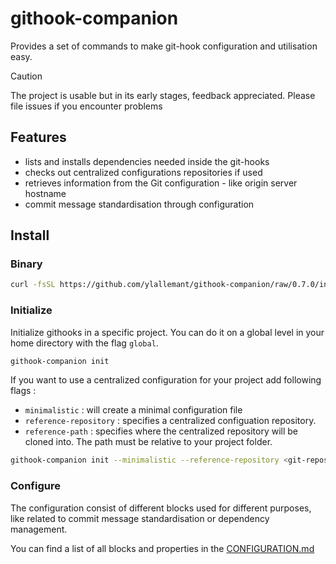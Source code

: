 githook-companion
====

Provides a set of commands to make git-hook configuration and utilisation easy.

> [!CAUTION]
> The project is usable but in its early stages, feedback appreciated.
> Please file issues if you encounter problems

## Features

- lists and installs dependencies needed inside the git-hooks
- checks out centralized configurations repositories if used
- retrieves information from the Git configuration - like origin server hostname
- commit message standardisation through configuration

## Install

### Binary

```sh
curl -fsSL https://github.com/ylallemant/githook-companion/raw/0.7.0/install.sh | bash
```

### Initialize

Initialize githooks in a specific project.
You can do it on a global level in your home directory with the flag `global`.

```Bash
githook-companion init
```

If you want to use a centralized configuration for your project add following flags :

- `minimalistic` : will create a minimal configuration file
- `reference-repository` : specifies a centralized configuation repository.
- `reference-path` : specifies where the centralized repository will be cloned into. The path must be relative to your project folder.


```Bash
githook-companion init --minimalistic --reference-repository <git-repository-url> --reference-path <relative-path>
```

### Configure

The configuration consist of different blocks used for different purposes, like related to commit message standardisation or dependency management.

You can find a list of all blocks and properties in the [CONFIGURATION.md](./CONFIGURATION.md)
